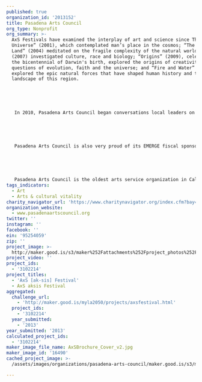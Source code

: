 ```yaml
---
published: true
organization_id: '2013152'
title: Pasadena Arts Council
org_type: Nonprofit
org_summary: >-
  AxS Festivals have examined the interplay of art and science since The
  Universe” (2001), which contemplated man’s place in the cosmos; “The Tender
  Land” (2004) meditated on the fragile complexity of the natural world; “Skin”
  (2007) investigated culture, race and biology; “Origins” (2009), celebrating
  the bicentennial of Darwin's birth, explored the origins of creativity and
  questions of evolution, faith and the universe; and “Fire and Water” (2011)
  explored the epic natural forces that have shaped human history and the
  landscape of this region.
   
   
   
   
   
   In 2010, Pasadena Arts Council began conversations local leaders on the legacy and potential of Southern California’s arts and science assets — assets, it was agreed, that distinguish the area in a unique way on a national basis and provide a framework for thinking about future economic and cultural development. These conversations led to the notion of a “vision summit,” gathering together community leaders for an extended version of this conversation. Later that year, a number of institutional and corporate leaders were invited to explore ideas for tapping the full potential of the unique fabric of arts and science. It was proposed that these intellectual and institutional assets define the region as a place where ideas and creativity abound, and that they reflect an unharnessed regional and national identity that can leverage the local economy, its cultural tourism, and its citizens’ sense of pride and belonging. 
   
   
   
   
   
   Pasadena Arts Council is also very proud of its EMERGE fiscal sponsorship program. This cultural entrepreneurship program currently incubates 60 individual projects and emerging organizations, offering them the ability to seek funding through fiscal sponsorship, and supporting participants during a crucial stage. It provides an opportunity to develop a project and determine its trajectory with the guidance and oversight of an established nonprofit.â€‚ EMERGE supports artists who are launching new endeavors, those who are in the process of obtaining 501(c)(3) determination, and also projects and programs that prefer to remain fiscally sponsored, making use of PAC’s nonprofit infrastructure to support their ongoing efforts. In FY 2013, PAC helped these projects raise over $800,000 and serve over 43,000 people, including 12,000 young people, through after-school art and music programs, theater, dance and music performances, visual art exhibitions, public art commissions, literary and cultural festivals, photography and film projects and many other diverse, artist-driven projects throughout Southern California.
   
   
   
   
   
   Pasadena Arts Council is the oldest arts service organization in California, established in 1964. In 2014 we will celebrate our 50th anniversary, which we think is a pretty good achievement in itself.
tags_indicators:
  - Art
  - Arts & cultural vitality
charity_navigator_url: 'https://www.charitynavigator.org/index.cfm?bay=search.profile&ein=95254059'
organization_website:
  - www.pasadenaartscouncil.org
twitter: ''
instagram: ''
facebook: ''
ein: '95254059'
zip: ''
project_image: >-
  http://maker.good.is/s3/maker%252Fattachments%252Fproject_photos%252Fimages%252F16490%252Fdisplay%252FAxSBrochure_Cover_v2.jpg=c570x385
project_video: ''
project_ids:
  - '3102214'
project_titles:
  - 'AxS [ak-sis] Festival'
  - AxS aksis Festival
aggregated:
  challenge_url:
    - 'http://maker.good.is/myla2050/projects/axsfestival.html'
  project_ids:
    - '3102214'
  year_submitted:
    - '2013'
year_submitted: '2013'
calculated_project_ids:
  - '3102214'
maker_image_file_name: AxSBrochure_Cover_v2.jpg
maker_image_id: '16490'
cached_project_image: >-
  /assets/images/organizations/pasadena-arts-council/maker.good.is/s3/maker%252Fattachments%252Fproject_photos%252Fimages%252F16490%252Fdisplay%252FAxSBrochure_Cover_v2.jpg=c570x385.jpg

---
```

